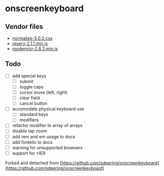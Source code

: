 # onscreenkeyboard

## Vendor files

- [normalize-3.0.2.css](https://github.com/necolas/normalize.css/)
- [jquery-2.1.1.min.js](https://github.com/jquery/jquery)
- [modernizr-2.8.3.min.js](https://github.com/Modernizr/Modernizr)


## Todo

- [ ] add special keys
    - [ ] submit
    - [ ] toggle caps
    - [ ] cursor move (left, right)
    - [ ] clear field
    - [ ] cancel button
- [ ] accomodate physical keyboard use
    - [ ] standard keys
    - [ ] modifiers
- [ ] refactor modifier to array of arrays
- [ ] disable tap zoom
- [ ] add rem and em usage to docs
- [ ] add fontello to docs
- [ ] warning for unsupported browsers
- [ ] support for <IE9

Forked and detached from [https://github.com/sdeering/onscreenkeyboard](https://github.com/sdeering/onscreenkeyboard)